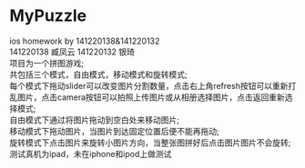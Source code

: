 # MyPuzzle  
ios homework by 141220138&amp;141220132  
141220138 臧凤云  141220132  银琦  
项目为一个拼图游戏;  
共包括三个模式，自由模式，移动模式和旋转模式;  
每个模式下拖动slider可以改变图片分割数量，点击右上角refresh按钮可以重新打乱图片，点击camera按钮可以拍照上传图片或从相册选择图片，点击返回重新选择模式;  
自由模式下通过将图片拖动到空白处来移动图片;  
移动模式下拖动图片，当图片到达固定位置后便不能再拖动;  
旋转模式下点击图片来旋转小图片方向，当整张图拼好后点击图片图片不会旋转;  
测试真机为ipad，未在iphone和ipod上做测试  
